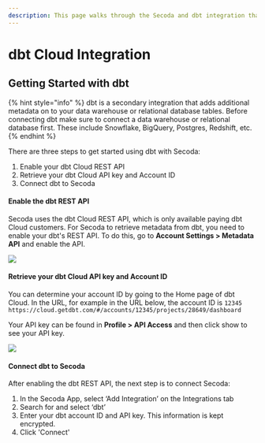 ```yaml
---
description: This page walks through the Secoda and dbt integration that Secoda supports
---
```


# dbt Cloud Integration

## **Getting Started with dbt** <a href="#h_3a4bfd6458" id="h_3a4bfd6458"></a>

{% hint style="info" %}
dbt is a secondary integration that adds additional metadata on to your data warehouse or relational database tables. Before connecting dbt make sure to connect a data warehouse or relational database first. These include Snowflake, BigQuery, Postgres, Redshift, etc.
{% endhint %}

There are three steps to get started using dbt with Secoda:

1. Enable your dbt Cloud REST API
2. Retrieve your dbt Cloud API key and Account ID
3. Connect dbt to Secoda

#### **Enable the dbt REST API** <a href="#h_89d08409d1" id="h_89d08409d1"></a>

Secoda uses the dbt Cloud REST API, which is only available paying dbt Cloud customers. For Secoda to retrieve metadata from dbt, you need to enable your dbt's REST API. To do this, go to **Account Settings > Metadata API** and enable the API.

![](https://downloads.intercomcdn.com/i/o/345516478/e4c72562e6b3c14d3d20629b/image.png)

#### **Retrieve your dbt Cloud API key and Account ID** <a href="#h_a2cb9baed8" id="h_a2cb9baed8"></a>

You can determine your account ID by going to the Home page of dbt Cloud. In the URL, for example in the URL below, the account ID is `12345 https://cloud.getdbt.com/#/accounts/12345/projects/28649/dashboard`

Your API key can be found in **Profile > API Access** and then click show to see your API key.

![](https://downloads.intercomcdn.com/i/o/345516125/f29da89403c954783f78de48/Screen+Shot+2021-06-03+at+10.30.16+AM.png)

#### **Connect dbt to Secoda** <a href="#h_d49e98be3a" id="h_d49e98be3a"></a>

After enabling the dbt REST API, the next step is to connect Secoda:

1. In the Secoda App, select ‘Add Integration’ on the Integrations tab
2. Search for and select ‘dbt’
3. Enter your dbt account ID and API key. This information is kept encrypted.
4. Click 'Connect'
